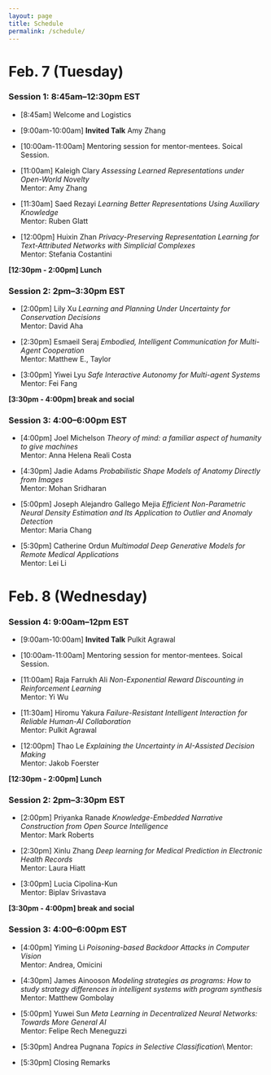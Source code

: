 ```yaml
---
layout: page
title: Schedule
permalink: /schedule/
---
```


# Feb. 7 (Tuesday)

### Session 1: 8:45am–12:30pm EST

- [8:45am] Welcome and Logistics

- [9:00am-10:00am] **Invited Talk** Amy Zhang

- [10:00am-11:00am] Mentoring session for mentor-mentees. Soical Session. 

- [11:00am]  Kaleigh Clary *Assessing Learned Representations under Open-World Novelty*\
Mentor: Amy Zhang

- [11:30am] Saed Rezayi *Learning Better Representations Using Auxiliary Knowledge*\
Mentor: Ruben Glatt

- [12:00pm] Huixin Zhan *Privacy-Preserving Representation Learning for Text-Attributed Networks with Simplicial Complexes*\
Mentor: Stefania Costantini
 
**[12:30pm - 2:00pm] Lunch**

### Session 2: 2pm–3:30pm EST

- [2:00pm] Lily Xu *Learning and Planning Under Uncertainty for Conservation Decisions*\
Mentor: David Aha

- [2:30pm] Esmaeil Seraj *Embodied, Intelligent Communication for Multi-Agent Cooperation*\
Mentor: Matthew E., Taylor

- [3:00pm]  Yiwei Lyu *Safe Interactive Autonomy for Multi-agent Systems*\
Mentor: Fei Fang

**[3:30pm - 4:00pm] break and social**

### Session 3: 4:00–6:00pm EST 

- [4:00pm] Joel Michelson *Theory of mind: a familiar aspect of humanity to give machines*\
Mentor: Anna Helena Reali Costa

- [4:30pm] Jadie Adams *Probabilistic Shape Models of Anatomy Directly from Images*\
Mentor: Mohan Sridharan

- [5:00pm] Joseph Alejandro Gallego Mejia *Efficient Non-Parametric Neural Density Estimation and Its Application to Outlier and Anomaly Detection*\
Mentor: Maria Chang

- [5:30pm] Catherine Ordun *Multimodal Deep Generative Models for Remote Medical Applications*\
Mentor: Lei Li


# Feb. 8 (Wednesday)

### Session 4: 9:00am–12pm EST

- [9:00am-10:00am] **Invited Talk** Pulkit Agrawal

- [10:00am-11:00am] Mentoring session for mentor-mentees. Soical Session. 

- [11:00am]  Raja Farrukh Ali  *Non-Exponential Reward Discounting in Reinforcement Learning*\
Mentor: Yi Wu

- [11:30am]  Hiromu Yakura *Failure-Resistant Intelligent Interaction for Reliable Human-AI Collaboration*\
Mentor: Pulkit Agrawal

- [12:00pm] Thao Le *Explaining the Uncertainty in AI-Assisted Decision Making*\
Mentor: Jakob Foerster

**[12:30pm - 2:00pm] Lunch**

### Session 2: 2pm–3:30pm EST

- [2:00pm] Priyanka Ranade *Knowledge-Embedded Narrative Construction from Open Source Intelligence*\
Mentor: Mark Roberts

- [2:30pm]  Xinlu Zhang *Deep learning for Medical Prediction in Electronic Health Records*\
Mentor: Laura Hiatt

- [3:00pm] Lucia Cipolina-Kun \
Mentor: Biplav Srivastava 

**[3:30pm - 4:00pm] break and social**

### Session 3: 4:00–6:00pm EST 

- [4:00pm]  Yiming Li *Poisoning-based Backdoor Attacks in Computer Vision* \
Mentor: Andrea, Omicini

- [4:30pm] James Ainooson *Modeling strategies as programs: How to study strategy differences in intelligent systems with program synthesis* \
Mentor: Matthew Gombolay

- [5:00pm] Yuwei Sun *Meta Learning in Decentralized Neural Networks: Towards More General AI*\
Mentor: Felipe Rech Meneguzzi 

- [5:30pm] Andrea Pugnana *Topics in Selective Classification*\ 
Mentor: 

- [5:30pm] Closing Remarks
